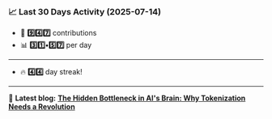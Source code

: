 <!--START_STATS-->
### 📈 Last 30 Days Activity (2025-07-14)  
- 🧮 **9️⃣4️⃣7️⃣** contributions  
- 📊 **3️⃣1️⃣•5️⃣7️⃣** per day
---
- 🔥 **4️⃣4️⃣** day streak!
---
📝 **Latest blog:** [**The Hidden Bottleneck in AI's Brain: Why Tokenization Needs a Revolution**](https://andriak.com/blog/tokenization-revolution)
<!--END_STATS-->
